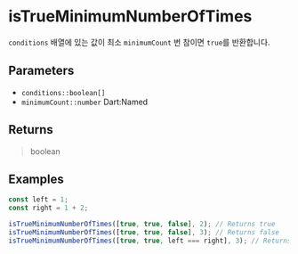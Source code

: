 # isTrueMinimumNumberOfTimes <Lang dart js />

`conditions` 배열에 있는 값이 최소 `minimumCount` 번 참이면 `true`를 반환합니다.

## Parameters

- `conditions::boolean[]`
- `minimumCount::number` <span class="named">Dart:Named</span>

## Returns

> boolean

## Examples

```javascript
const left = 1;
const right = 1 + 2;

isTrueMinimumNumberOfTimes([true, true, false], 2); // Returns true
isTrueMinimumNumberOfTimes([true, true, false], 3); // Returns false
isTrueMinimumNumberOfTimes([true, true, left === right], 3); // Returns false
```
